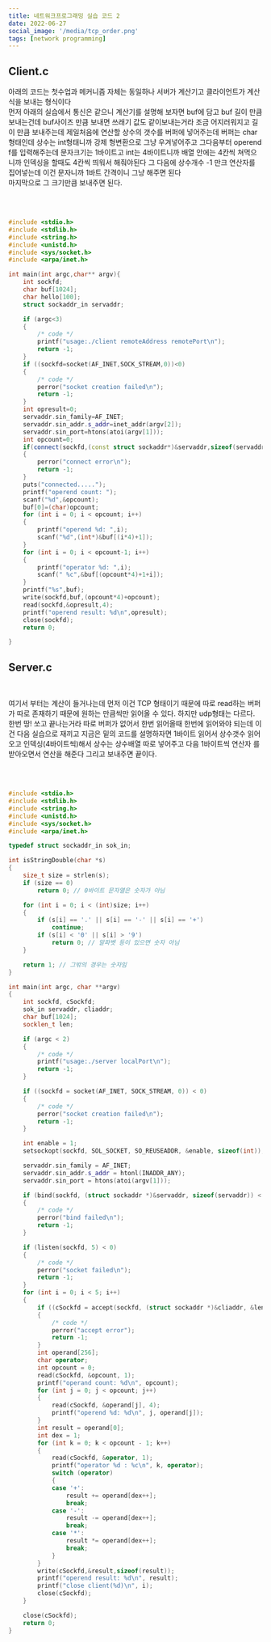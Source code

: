 ```yaml
---
title: 네트워크프로그래밍 실습 코드 2
date: 2022-06-27
social_image: '/media/tcp_order.png'
tags: [network programming]
---
```


## Client.c

아래의 코드는 첫수업과 메커니즘 자체는 동일하나 서버가 계산기고 클라이언트가 계산식을 보내는 형식이다
</br>
먼저 아래의 실습에서 통신은 같으니 계산기를 설명해 보자면 buf에 담고 buf 길이 만큼 보내는건데 buf사이즈 만큼 보내면 쓰래기 값도 
같이보내는거라 조금 어지러워지고 길이 만큼 보내주는데 제일처음에 연산할 상수의 갯수를 버퍼에 넣어주는데 버퍼는 char형태인데 상수는
int형태니까 강제 형변환으로 그냥 우겨넣어주고 그다음부터 operend f를 입력해주는데 문자크기는 1바이트고 int는 4바이트니까 
배열 안에는 4칸씩 쳐먹으니까 인덱싱을 할때도 4칸씩 띄워서 해줘야된다 그 다음에 상수개수 -1 만크 연산자를 집어넣는데 이건 문자니까
1바트 간격이니 그냥 해주면 된다
</br>
마지막으로 그 크기만큼 보내주면 된다.

</br>
</br>

```cpp
#include <stdio.h>
#include <stdlib.h>
#include <string.h>
#include <unistd.h>
#include <sys/socket.h>
#include <arpa/inet.h>

int main(int argc,char** argv){
    int sockfd;
    char buf[1024];
    char hello[100];
    struct sockaddr_in servaddr;

    if (argc<3)
    {
        /* code */
        printf("usage:./client remoteAddress remotePort\n");
        return -1;
    }
    if ((sockfd=socket(AF_INET,SOCK_STREAM,0))<0)
    {
        /* code */
        perror("socket creation failed\n");
        return -1;
    }
    int opresult=0;
    servaddr.sin_family=AF_INET;
    servaddr.sin_addr.s_addr=inet_addr(argv[2]);
    servaddr.sin_port=htons(atoi(argv[1]));
    int opcount=0;
    if(connect(sockfd,(const struct sockaddr*)&servaddr,sizeof(servaddr))<0)
    {
        perror("connect error\n");
        return -1;
    }
    puts("connected.....");
    printf("operend count: ");
    scanf("%d",&opcount);
    buf[0]=(char)opcount;
    for (int i = 0; i < opcount; i++)
    {
        printf("operend %d: ",i);
        scanf("%d",(int*)&buf[(i*4)+1]);
    }
    for (int i = 0; i < opcount-1; i++)
    {
        printf("operator %d: ",i);
        scanf(" %c",&buf[(opcount*4)+1+i]);
    }
    printf("%s",buf);
    write(sockfd,buf,(opcount*4)+opcount);
    read(sockfd,&opresult,4);
    printf("operend result: %d\n",opresult);
    close(sockfd);
    return 0;

}

```

## Server.c

</br>

여기서 부터는 계산이 들거나는데 먼저 이건 TCP 형태이기 때문에 따로 read하는 버퍼가 따로 존재하기 때문에 원하는 만큼씩만
읽어올 수 있다. 하지만 udp형태는 다르다. 한번 땅! 쏘고 끝나는거라 따로 버퍼가 없어서 한번 읽어올때 한번에 읽어와야 되는데
이건 다음 실습으로 재끼고 지금은 밑의 코드를 설명하자면 1바이트 읽어서 상수갯수 읽어오고 인덱싱(4바이트씩)해서 상수는 상수배열 
따로 넣어주고 다음 1바이트씩 연산자 를 받아오면서 연산을 해준다 그리고 보내주면 끝이다.


</br>
</br>

```cpp
#include <stdio.h>
#include <stdlib.h>
#include <string.h>
#include <unistd.h>
#include <sys/socket.h>
#include <arpa/inet.h>

typedef struct sockaddr_in sok_in;

int isStringDouble(char *s)
{
    size_t size = strlen(s);
    if (size == 0)
        return 0; // 0바이트 문자열은 숫자가 아님

    for (int i = 0; i < (int)size; i++)
    {
        if (s[i] == '.' || s[i] == '-' || s[i] == '+')
            continue;
        if (s[i] < '0' || s[i] > '9')
            return 0; // 알파벳 등이 있으면 숫자 아님
    }

    return 1; // 그밖의 경우는 숫자임
}

int main(int argc, char **argv)
{
    int sockfd, cSockfd;
    sok_in servaddr, cliaddr;
    char buf[1024];
    socklen_t len;

    if (argc < 2)
    {
        /* code */
        printf("usage:./server localPort\n");
        return -1;
    }

    if ((sockfd = socket(AF_INET, SOCK_STREAM, 0)) < 0)
    {
        /* code */
        perror("socket creation failed\n");
        return -1;
    }

    int enable = 1;
    setsockopt(sockfd, SOL_SOCKET, SO_REUSEADDR, &enable, sizeof(int));

    servaddr.sin_family = AF_INET;
    servaddr.sin_addr.s_addr = htonl(INADDR_ANY);
    servaddr.sin_port = htons(atoi(argv[1]));

    if (bind(sockfd, (struct sockaddr *)&servaddr, sizeof(servaddr)) < 0)
    {
        /* code */
        perror("bind failed\n");
        return -1;
    }

    if (listen(sockfd, 5) < 0)
    {
        /* code */
        perror("socket failed\n");
        return -1;
    }
    for (int i = 0; i < 5; i++)
    {
        if ((cSockfd = accept(sockfd, (struct sockaddr *)&cliaddr, &len)) < 0)
        {
            /* code */
            perror("accept error");
            return -1;
        }
        int operand[256];
        char operator;
        int opcount = 0;
        read(cSockfd, &opcount, 1);
        printf("operand count: %d\n", opcount);
        for (int j = 0; j < opcount; j++)
        {
            read(cSockfd, &operand[j], 4);
            printf("operend %d: %d\n", j, operand[j]);
        }
        int result = operand[0];
        int dex = 1;
        for (int k = 0; k < opcount - 1; k++)
        {
            read(cSockfd, &operator, 1);
            printf("operator %d : %c\n", k, operator);
            switch (operator)
            {
            case '+':
                result += operand[dex++];
                break;
            case '-':
                result -= operand[dex++];
                break;
            case '*':
                result *= operand[dex++];
                break;
            }
        }
        write(cSockfd,&result,sizeof(result));
        printf("operend result: %d\n", result);
        printf("close client(%d)\n", i);
        close(cSockfd);
    }

    close(cSockfd);
    return 0;
}

```
